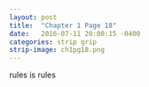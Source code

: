 ```yaml
---
layout: post
title:  "Chapter 1 Page 18"
date:   2016-07-11 20:00:15 -0400
categories: strip grip
strip-image: ch1pg18.png
---
```

rules is rules 
